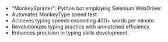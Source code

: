 - "MonkeySprinter": Python bot employing Selenium WebDriver.
- Automates MonkeyType speed test.
- Achieves typing speeds exceeding 400+ words per minute.
- Revolutionizes typing practice with unmatched efficiency.
- Enhances precision in typing skills development.
